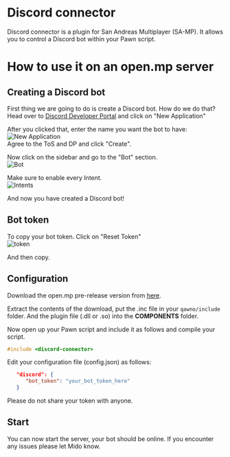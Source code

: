 # Discord connector
Discord connector is a plugin for San Andreas Multiplayer (SA-MP). It allows you to control a Discord bot within your Pawn script.

# How to use it on an open.mp server

## Creating a Discord bot
First thing we are going to do is create a Discord bot. How do we do that? Head over to [Discord Developer Portal](https://discord.com/developers/applications) and click on "New Application"

After you clicked that, enter the name you want the bot to have:
![New Application](https://i.imgur.com/5YTtI9x.png)</br>
Agree to the ToS and DP and click "Create".

Now click on the sidebar and go to the "Bot" section.</br>
![Bot](https://i.imgur.com/RYUc68w.png)

Make sure to enable every Intent.</br>
![Intents](https://i.imgur.com/vfrqOzo.png)

And now you have created a Discord bot! 

## Bot token
To copy your bot token. Click on "Reset Token"</br>
![token](https://i.imgur.com/B9fxBtN.png)

And then copy.

## Configuration
Download the open.mp pre-release version from [here](https://github.com/maddinat0r/samp-discord-connector/releases/tag/v0.3.6-pre).

Extract the contents of the download, put the .inc file in your `qawno/include` folder. And the plugin file (.dll or .so) into the **COMPONENTS** folder. 

Now open up your Pawn script and include it as follows and compile your script.
```c
#include <discord-connector>
```

Edit your configuration file (config.json) as follows:
```json
   "discord": {
      "bot_token": "your_bot_token_here"
   }
```

Please do not share your token with anyone.

## Start
You can now start the server, your bot should be online. If you encounter any issues please let Mido know.
